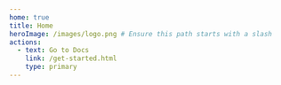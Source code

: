 ```yaml
---
home: true
title: Home
heroImage: /images/logo.png # Ensure this path starts with a slash
actions:
  - text: Go to Docs
    link: /get-started.html
    type: primary
---
```


